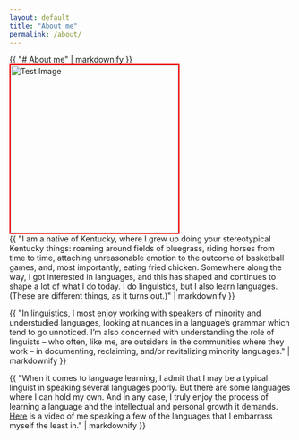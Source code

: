 ```yaml
---
layout: default 
title: "About me"
permalink: /about/
---
```


<div class="about-content">
  {{ "# About me" | markdownify }}

  <img src="https://clintonparker.github.io/assets/images/lacmohawk.jpg" alt="Test Image" style="width: 300px; height: auto; display: block; border: 2px solid red;">
  {{ "I am a native of Kentucky, where I grew up doing your stereotypical Kentucky things: roaming around fields of bluegrass, riding horses from time to time, attaching unreasonable emotion to the outcome of basketball games, and, most importantly, eating fried chicken. Somewhere along the way, I got interested in languages, and this has shaped and continues to shape a lot of what I do today. I do linguistics, but I also learn languages. (These are different things, as it turns out.)" | markdownify }}

  {{ "In linguistics, I most enjoy working with speakers of minority and understudied languages, looking at nuances in a language’s grammar which tend to go unnoticed. I’m also concerned with understanding the role of linguists – who often, like me, are outsiders in the communities where they work – in documenting, reclaiming, and/or revitalizing minority languages." | markdownify }}

  {{ "When it comes to language learning, I admit that I may be a typical linguist in speaking several languages poorly. But there are some languages where I can hold my own. And in any case, I truly enjoy the process of learning a language and the intellectual and personal growth it demands. [Here](https://www.youtube.com/watch?v=3tNsOxLkBHw) is a video of me speaking a few of the languages that I embarrass myself the least in." | markdownify }}
</div>
